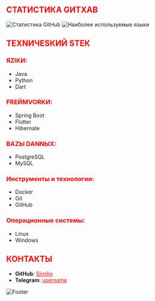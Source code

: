 <h2 style="color: red;">СТАТИСТИКА GИTXAB</h2>

![Статистика GitHub](https://github-readme-stats.vercel.app/api?username=Sirnilin&show_icons=true&theme=dark&title_color=FF0000&text_color=FFFFFF&icon_color=FF0000&bg_color=000000)
![Наиболее используемые языки](https://github-readme-stats.vercel.app/api/top-langs/?username=Sirnilin&layout=compact&theme=dark&title_color=FF0000&text_color=FFFFFF&bg_color=000000)

<h2 style="color: red;">ТЕХNИЧЕSКИЙ SТЕК</h2>

<h3 style="color: red;">ЯZIKИ:</h3>
<ul>
  <li>Java</li>
  <li>Python</li>
  <li>Dart</li>
</ul>

<h3 style="color: red;">FREЙМVORKИ:</h3>
<ul>
  <li>Spring Boot</li>
  <li>Flutter</li>
  <li>Hibernate</li>
</ul>

<h3 style="color: red;">BAZЫ DANNЫХ:</h3>
<ul>
  <li>PostgreSQL</li>
  <li>MySQL</li>
</ul>

<h3 style="color: red;">Инструменты и технологии:</h3>
<ul>
  <li>Docker</li>
  <li>Git</li>
  <li>GitHub</li>
</ul>

<h3 style="color: red;">Операционные системы:</h3>
<ul>
  <li>Linux</li>
  <li>Windows</li>
</ul>

<h2 style="color: red;">КОНТАКТЫ</h2>
<ul>
  <li><strong>GitHub</strong>: <a href="https://github.com/Sirnilin" style="color: red;">Sirnilin</a></li>
  <li><strong>Telegram</strong>: <a href="https://t.me/parlks" style="color: red;">username</a></li>
</ul>

<img src="https://i.imgur.com/veaicZE.png" alt="Footer" />
